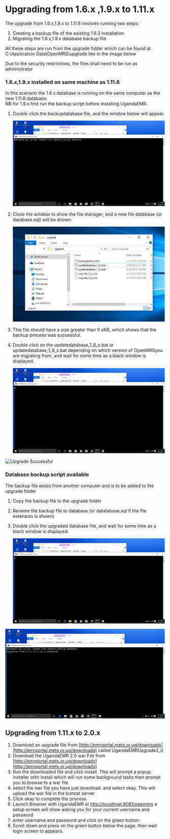 # Upgrading from 1.6.x ,1.9.x to 1.11.x

The upgrade from 1.6.x,1.9.x to 1.11.6 involves running two steps:

1. Creating a backup file of the existing 1.6.3 installation
2. Migrating the 1.6.x,1.9.x database backup file 

All these steps are run from the upgrade folder which can be found at C:\Application Data\OpenMRS\upgrade like in the image below

Due to the security restrictions, the files shall need to be run as administrator

### 1.6.x,1.9.x installed on same machine as 1.11.6

In this scenario the 1.6.x database is running on the same computer as the new 1.11.6 database.  
NB for 1.9.x first run the backup script before installing UgandaEMR.

1. Double click the backupdatabase file, and the window below will appear. 

   ![Upgrade database backup complete](../images/upgrade_database_backup_completed.png)

2. Close the window to show the file manager, and a new file database \(or database.sql\) will be shown.

   ![Upgrade folder location](../images/upgrade_folder_1_6_x-1_9_x.jpg)

3. This file should have a size greater than 0 sKB, which shows that the backup process was successful.
4. Double click on the updatedatabase\_1\_6\_x.bat or updatedatabase\_1\_9\_x.bat depending on which version of OpenMRSyou are migrating from, and wait for some time as a black window is displayed.   

   ![Upgrade waiting for execution](../images/upgrade_waiting_for_script_to_execute.png)

![Upgrade Successful](https://github.com/METS-Programme/ugandaemr-usermanual/tree/2ae2c5adb235152662b6716ed1f0630cba54baf3/upgrading/images/upgrade/upgrade_successful.png)

### Database backup script available

The backup file exists from another computer and is to be added to the upgrade folder

1. Copy the backup file to the upgrade folder
2. Rename the backup file to database \(or datatabase.sql if the file extension is shown\)
3. Double click the upgraded database file, and wait for some time as a black window is displayed.   

   ![Upgrade waiting for execution](../.gitbook/assets/upgrade_waiting_for_script_to_execute%20%281%29.png)

![Upgrade Successful](../images/upgrade_successful.png)

## **Upgrading from 1.11.x to 2.0.x**

1. Download an upgrade file from [http://emrportal.mets.or.ug/downloads](http://emrportal.mets.or.ug/downloads) called UgandaEMRUpgrade2\_0
2. Download the UgandaEMR 2.0 war File from [http://emrportal.mets.or.ug/downloads](http://emrportal.mets.or.ug/downloads)
3. Run the downloaded file and click install. This will prompt a popup installer with install which will run some background tasks then prompt you to browse to a war file
4. select the war file you have just download. and select okay. This will upload the war file in the tomcat server
5. Click okay to complete the process
6. Launch Browser with UgandaEMR at [http://localhost:8081/openmrs](http://localhost:8081/openmrs) a setup screen will show asking you for your current username and password
7. enter username and password and click on the green button.
8. Scroll down and press on the green button below the page. then wait login screen to appears.

